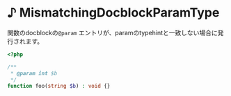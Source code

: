 # ♪ MismatchingDocblockParamType

関数のdocblockの`@param` エントリが、paramのtypehintと一致しない場合に発行されます。

```php
<?php

/**
 * @param int $b
 */
function foo(string $b) : void {}
```
